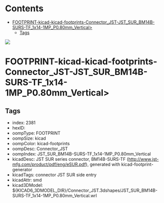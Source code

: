 



Contents
========

* [FOOTPRINT-kicad-kicad-footprints-Connector_JST-JST_SUR_BM14B-SURS-TF_1x14-1MP_P0.80mm_Vertical>](#footprint-kicad-kicad-footprints-connector_jst-jst_sur_bm14b-surs-tf_1x14-1mp_p080mm_vertical)
	* [Tags](#tags)
  
![][im]
# FOOTPRINT-kicad-kicad-footprints-Connector_JST-JST_SUR_BM14B-SURS-TF_1x14-1MP_P0.80mm_Vertical>

## Tags

- index: 2381
- hexID: 
- oompType: FOOTPRINT
- oompSize: kicad
- oompColor: kicad-footprints
- oompDesc: Connector_JST
- oompIndex: JST_SUR_BM14B-SURS-TF_1x14-1MP_P0.80mm_Vertical
- kicadDesc: JST SUR series connector, BM14B-SURS-TF (http://www.jst-mfg.com/product/pdf/eng/eSUR.pdf), generated with kicad-footprint-generator
- kicadTags: connector JST SUR side entry
- kicadAttr: smd
- kicad3DModel: ${KICAD6_3DMODEL_DIR}/Connector_JST.3dshapes/JST_SUR_BM14B-SURS-TF_1x14-1MP_P0.80mm_Vertical.wrl



[im]: image.png

